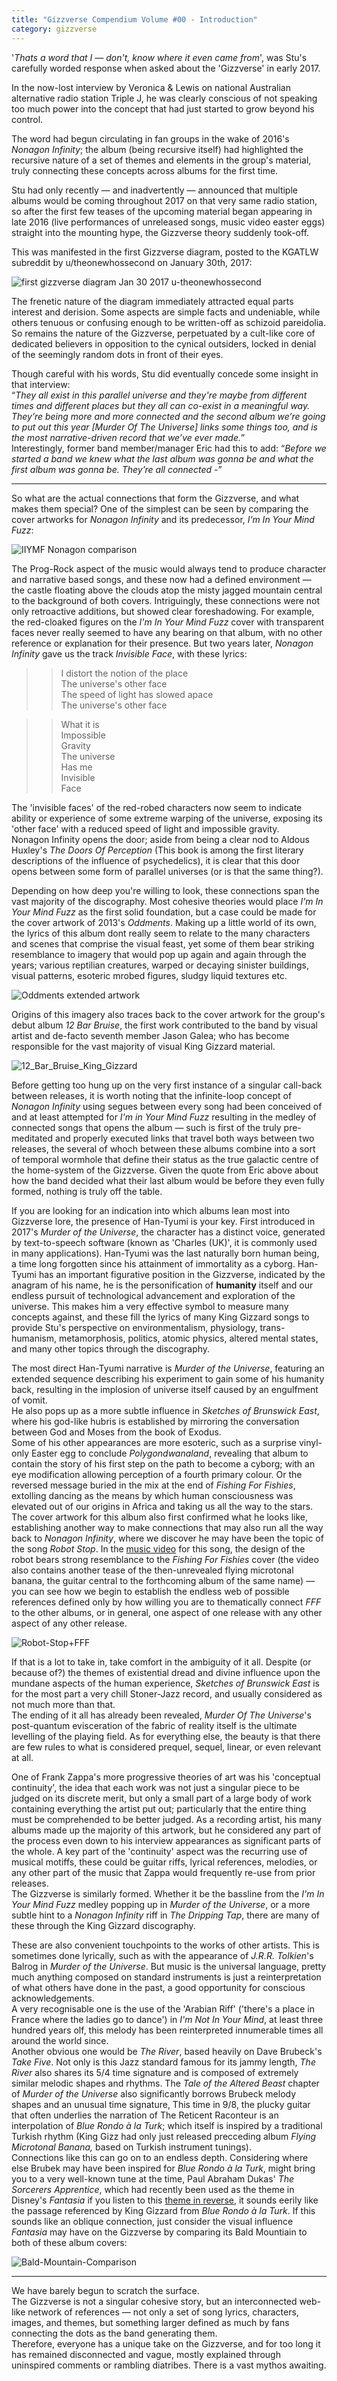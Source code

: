 ```yaml
---
title: "Gizzverse Compendium Volume #00 - Introduction"
category: gizzverse
---
```


'_Thats a word that I — don't, know where it even came from_'<!--snippet-->, was Stu's carefully worded response when asked about the 'Gizzverse' in early 2017.

In the now-lost interview by Veronica & Lewis on national Australian alternative radio station Triple J, he was clearly conscious of not speaking too much power into the concept that had just started to grow beyond his control.  

The word had begun circulating in fan groups in the wake of 2016's _Nonagon Infinity_; the album (being recursive itself) had highlighted the recursive nature of a set of themes and elements in the group's material, truly connecting these concepts across albums for the first time.

Stu had only recently — and inadvertently — announced that multiple albums would be coming throughout 2017 on that very same radio station, so after the first few teases of the upcoming material began appearing in late 2016 (live performances of unreleased songs, music video easter eggs) straight into the mounting hype, the Gizzverse theory suddenly took-off.

This was manifested in the first Gizzverse diagram, posted to the KGATLW subreddit by u/theonewhossecond on January 30th, 2017:

![first gizzverse diagram Jan 30 2017 u-theonewhossecond](https://user-images.githubusercontent.com/114916472/209906751-cb58a7af-a655-4a87-b8c9-701feeba6071.jpg)

The frenetic nature of the diagram immediately attracted equal parts interest and derision. Some aspects are simple facts and undeniable, while others tenuous or confusing enough to be written-off as schizoid pareidolia. So remains the nature of the Gizzverse, perpetuated by a cult-like core of dedicated believers in opposition to the cynical outsiders, locked in denial of the seemingly random dots in front of their eyes.

Though careful with his words, Stu did eventually concede some insight in that interview:  
“_They all exist in this parallel universe and they're maybe from different times and different places but they all can co-exist in a meaningful way. They’re being more and more connected and the second album we’re going to put out this year [Murder Of The Universe] links some things too, and is the most narrative-driven record that we’ve ever made._”  
Interestingly, former band member/manager Eric had this to add:
“_Before we started a band we knew what the last album was gonna be and what the first album was gonna be. They’re all connected -_”

---

So what are the actual connections that form the Gizzverse, and what makes them special? One of the simplest can be seen by comparing the cover artworks for _Nonagon Infinity_ and its predecessor, _I’m In Your Mind Fuzz_:

![IIYMF Nonagon comparison](https://user-images.githubusercontent.com/114916472/209906803-95a25f3b-2728-4124-a7c6-31c0ddb334d3.png)


The Prog-Rock aspect of the music would always tend to produce character and narrative based songs, and these now had a defined environment — the castle floating above the clouds atop the misty jagged mountain central to the background of both covers.
Intriguingly, these connections were not only retroactive additions, but showed clear foreshadowing. For example, the red-cloaked figures on the _I'm In Your Mind Fuzz_ cover with transparent faces never really seemed to have any bearing on that album, with no other reference or explanation for their presence. But two years later, _Nonagon Infinity_ gave us the track _Invisible Face_, with these lyrics:

>>I distort the notion of the place  
The universe's other face  
The speed of light has slowed apace  
The universe's other face  

>>What it is  
Impossible  
Gravity  
The universe  
Has me  
Invisible  
Face  

The 'invisible faces' of the red-robed characters now seem to indicate ability or experience of some extreme warping of the universe, exposing its 'other face' with a reduced speed of light and impossible gravity.  
Nonagon Infinity opens the door; aside from being a clear nod to Aldous Huxley's _The Doors Of Perception_ (This book is among the first literary descriptions of the influence of psychedelics), it is clear that this door opens between some form of parallel universes (or is that the same thing?).

Depending on how deep you're willing to look, these connections span the vast majority of the discography. Most cohesive theories would place _I'm In Your Mind Fuzz_ as the first solid foundation, but a case could be made for the cover artwork of 2013's _Oddments_. Making up a little world of its own, the lyrics of this album dont really seem to relate to the many characters and scenes that comprise the visual feast, yet some of them bear striking resemblance to imagery that would pop up again and again through the years; various reptilian creatures, warped or decaying sinister buildings, visual patterns, esoteric mrobed figures, sludgy liquid textures etc.

![Oddments extended artwork](https://user-images.githubusercontent.com/114916472/209906936-047e6c1b-5fc0-4a2a-990f-328ef71584f5.png)


Origins of this imagery also traces back to the cover artwork for the group's debut album _12 Bar Bruise_, the first work contributed to the band by visual artist and de-facto seventh member Jason Galea; who has become responsible for the vast majority of visual King Gizzard material.  

![12_Bar_Bruise_King_Gizzard](https://user-images.githubusercontent.com/114916472/209906958-058f16e3-2b07-4e01-822c-b48aa7f24c6f.jpg)


Before getting too hung up on the very first instance of a singular call-back between releases, it is worth noting that the infinite-loop concept of _Nonagon Infinity_ using segues between every song had been conceived of and at least attempted for _I'm in Your Mind Fuzz_  resulting in the medley of connected songs that opens the album — such is first of the truly pre-meditated and properly executed links that travel both ways between two releases, the several of whoch between these albums combine into a sort of temporal wormhole that define their status as the true galactic centre of the home-system of the Gizzverse.
Given the quote from Eric above about how the band decided what their last album would be before they even fully formed, nothing is truly off the table.

If you are looking for an indication into which albums lean most into Gizzverse lore, the presence of Han-Tyumi is your key. First introduced in 2017's _Murder of the Universe_, the character has a distinct voice, generated by text-to-speech software (known as 'Charles (UK)', it is commonly used in many applications). Han-Tyumi was the last naturally born human being, a time long forgotten since his attainment of immortality as a cyborg. Han-Tyumi has an important figurative position in the Gizzverse, indicated by the anagram of his name, he is the personification of **humanity** itself and our endless pursuit of technological advancement and exploration of the universe. This makes him a very effective symbol to measure many concepts against, and these fill the lyrics of many King Gizzard songs to provide Stu's perspective on environmentalism, physiology, trans-humanism, metamorphosis, politics, atomic physics, altered mental states, and many other topics through the discography.

The most direct Han-Tyumi narrative is _Murder of the Universe_, featuring an extended sequence describing his experiment to gain some of his humanity back, resulting in the implosion of universe itself caused by an engulfment of vomit.  
He also pops up as a more subtle influence in _Sketches of Brunswick East_, where his god-like hubris is established by mirroring the conversation between God and Moses from the book of Exodus.  
Some of his other appearances are more esoteric, such as a surprise vinyl-only Easter egg to conclude _Polygondwanaland_, revealing that album to contain the story of his first step on the path to become a cyborg; with an eye modification allowing perception of a fourth primary colour.  Or the reversed message buried in the mix at the end of _Fishing For Fishies_, extolling dancing as the means by which human consciousness was elevated out of our origins in Africa and taking us all the way to the stars.  
The cover artwork for this album also first confirmed what he looks like, establishing another way to make connections that may also run all the way back to _Nonagon Infinity_, where we discover he may have been the topic of the song _Robot Stop_. In the [music video](https://www.youtube.com/watch?v=9p_Si21ig7c&t=185s) for this song, the design of the robot bears strong resemblance to the _Fishing For Fishies_ cover (the video also contains another tease of the then-unrevealed flying microtonal banana, the guitar central to the forthcoming album of the same name) — you can see how we begin to establish the endless web of possible references defined only by how willing you are to thematically connect _FFF_ to the other albums, or in general, one aspect of one release with any other aspect of any other release.

![Robot-Stop+FFF](https://user-images.githubusercontent.com/114916472/209906981-2fa21a7e-ca87-411d-af95-5ceabcf3dd35.png)

If that is a lot to take in, take comfort in the ambiguity of it all. Despite (or because of?) the themes of existential dread and divine influence upon the mundane aspects of the human experience, _Sketches of Brunswick East_ is for the most part a very chill Stoner-Jazz record, and usually considered as not much more than that.  
The ending of it all has already been revealed, _Murder Of The Universe_'s post-quantum evisceration of the fabric of reality itself is the ultimate levelling of the playing field. As for everything else, the beauty is that there are few rules to what is considered prequel, sequel, linear, or even relevant at all.  

One of Frank Zappa's more progressive theories of art was his 'conceptual continuity', the idea that each work was not just a singular piece to be judged on its discrete merit, but only a small part of a large body of work containing everything the artist put out; particularly that the entire thing must be comprehended to be better judged. As a recording artist, his many albums made up the majority of this artwork, but he considered any part of the process even down to his interview appearances as significant parts of the whole. A key part of the 'continuity' aspect was the recurring use of musical motiffs, these could be guitar riffs, lyrical references, melodies, or any other part of the music that Zappa would frequently re-use from prior releases.  
The Gizzverse is similarly formed. Whether it be the bassline from the _I'm In Your Mind Fuzz_ medley popping up in _Murder of the Universe_, or a more subtle hint to a _Nonagon Infinity_ riff in _The Dripping Tap_, there are many of these through the King Gizzard discography.
  
These are also convenient touchpoints to the works of other artists. This is sometimes done lyrically, such as with the appearance of _J.R.R. Tolkien_'s Balrog in _Murder of the Universe_. But music is the universal language, pretty much anything composed on standard instruments is just a reinterpretation of what others have done in the past, a good opportunity for conscious acknowledgements.  
A very recognisable one is the use of the 'Arabian Riff' ('there's a place in France where the ladies go to dance') in _I'm Not In Your Mind_, at least three hundred years olf, this melody has been reinterpreted innumerable times all around the world since.  
Another obvious one would be _The River_, based heavily on Dave Brubeck's _Take Five_. Not only is this Jazz standard famous for its jammy length, _The River_ also shares its 5/4 time signature and is composed of extremely similar melodic shapes and rhythms. The _Tale of the Altered Beast_ chapter of _Murder of the Universe_ also significantly borrows Brubeck melody shapes and an unusual time signature, This time in 9/8, the plucky guitar that often underlies the narration of The Reticent Raconteur is an interpolation of _Blue Rondo à la Turk_; which itself is inspired by a traditional Turkish rhythm (King Gizz had only just released precceding album _Flying Microtonal Banana,_ based on Turkish instrument tunings).  
Connections like this can go on to an endless depth. Considering where else Brubek may have been inspired for _Blue Rondo à la Turk_, might bring you to a very well-known tune at the time, Paul Abraham Dukas' _The Sorcerers Apprentice_, which had recently been used as the theme in Disney's _Fantasia_ if you listen to this [theme in reverse](https://youtu.be/Er4RFAmfh-M?t=192), it sounds eerily like the passage referenced by King Gizzard from _Blue Rondo à la Turk_. If this sounds like an oblique connection, just consider the visual influence _Fantasia_ may have on the Gizzverse by comparing its Bald Mountiain to both of these album covers:

![Bald-Mountain-Comparison](https://user-images.githubusercontent.com/114916472/209907006-3c659408-6c75-4c14-afca-c3625022648a.jpg)


---

We have barely begun to scratch the surface.  
The Gizzverse is not a singular cohesive story, but an interconnected web-like network of references — not only a set of song lyrics, characters, images, and themes, but something larger defined as much by fans connecting the dots as the band generating them.  
Therefore, everyone has a unique take on the Gizzverse, and for too long it has remained disconnected and vague, mostly explained through uninspired comments or rambling diatribes.
There is a vast mythos awaiting.


<!-- Broken link to important interview: http://www.abc.net.au/triplej/musicnews/s4613979.htm
quotes available from Music Feeds: https://musicfeeds.com.au/news/king-gizzard-confirm-existence-parallel-gizzverse/
“They all exist in this parallel universe and they maybe from different times and different places but they all can co-exist in a meaningful way,” said guitarist Stu Mackenzie. “They’re being more and more connected and the second album we’re going to put out this year links some things too, and is the most narrative-driven record that we’ve ever made.”
“Before we started a band we knew what the last album was gonna be and what the first album was gonna be. They’re all connected,” added drummer Eric Moore.” -->
